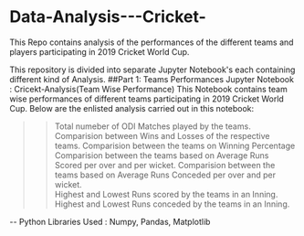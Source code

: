 # Data-Analysis---Cricket-
This Repo contains analysis of the performances of the different teams and players participating in 2019 Cricket World Cup.

This repository is divided into separate Jupyter Notebook's each containing different kind of Analysis. 
##Part 1: Teams Performances 
Jupyter Notebook : Cricekt-Analysis(Team Wise Performance)
This Notebook contains team wise performances of different teams participating in 2019 Cricket World Cup. Below are the enlisted analysis carried out in this notebook:
>> Total numeber of ODI Matches played by the teams.
>> Comparision between Wins and Losses of the respective teams.
>> Comparision between the teams on Winning Percentage
>> Comparision between the teams based on Average Runs Scored per over and per wicket.
>> Comparision between the teams based on Average Runs Conceded per over and per wicket.\
>> Highest and Lowest Runs scored by the teams in an Inning. 
>> Highest and Lowest Runs conceded by the teams in an Inning.

-- Python Libraries Used : Numpy, Pandas, Matplotlib
